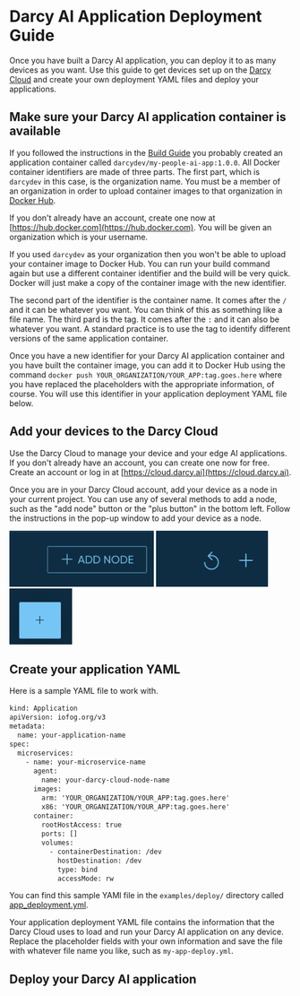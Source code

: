 # Darcy AI Application Deployment Guide

Once you have built a Darcy AI application, you can deploy it to as many devices as you want. Use this guide to get devices set up on the [Darcy Cloud](https://cloud.darcy.ai) and create your own deployment YAML files and deploy your applications.

## Make sure your Darcy AI application container is available

If you followed the instructions in the [Build Guide](./BUILD.md) you probably created an application container called `darcydev/my-people-ai-app:1.0.0`. All Docker container identifiers are made of three parts. The first part, which is `darcydev` in this case, is the organization name. You must be a member of an organization in order to upload container images to that organization in [Docker Hub](https://hub.docker.com).

If you don't already have an account, create one now at [https://hub.docker.com](https://hub.docker.com). You will be given an organization which is your username.

If you used `darcydev` as your organization then you won't be able to upload your container image to Docker Hub. You can run your build command again but use a different container identifier and the build will be very quick. Docker will just make a copy of the container image with the new identifier.

The second part of the identifier is the container name. It comes after the `/` and it can be whatever you want. You can think of this as something like a file name. The third pard is the tag. It comes after the `:` and it can also be whatever you want. A standard practice is to use the tag to identify different versions of the same application container.

Once you have a new identifier for your Darcy AI application container and you have built the container image, you can add it to Docker Hub using the command `docker push YOUR_ORGANIZATION/YOUR_APP:tag.goes.here` where you have replaced the placeholders with the appropriate information, of course. You will use this identifier in your application deployment YAML file below.


## Add your devices to the Darcy Cloud

Use the Darcy Cloud to manage your device and your edge AI applications. If you don't already have an account, you can create one now for free. Create an account or log in at [https://cloud.darcy.ai](https://cloud.darcy.ai).

Once you are in your Darcy Cloud account, add your device as a node in your current project. You can use any of several methods to add a node, such as the "add node" button or the "plus button" in the bottom left. Follow the instructions in the pop-up window to add your device as a node.

<img src="./docs/img/darcy-cloud-add-node-button.png" height="100" /> <img src="./docs/img/darcy-cloud-plus-node.png" height="100" /> <img src="./docs/img/darcy-cloud-plus-item-button.png" height="100" />

## Create your application YAML

Here is a sample YAML file to work with.

```
kind: Application
apiVersion: iofog.org/v3
metadata:
  name: your-application-name
spec:
  microservices:
    - name: your-microservice-name
      agent:
        name: your-darcy-cloud-node-name
      images:
        arm: 'YOUR_ORGANIZATION/YOUR_APP:tag.goes.here'
        x86: 'YOUR_ORGANIZATION/YOUR_APP:tag.goes.here'
      container:
        rootHostAccess: true
        ports: []
        volumes:
          - containerDestination: /dev
            hostDestination: /dev
            type: bind
            accessMode: rw
```

You can find this sample YAMl file in the `examples/deploy/` directory called [app_deployment.yml](./examples/deploy/app_deployment.yml).

Your application deployment YAML file contains the information that the Darcy Cloud uses to load and run your Darcy AI application on any device. Replace the placeholder fields with your own information and save the file with whatever file name you like, such as `my-app-deploy.yml`. 

## Deploy your Darcy AI application
